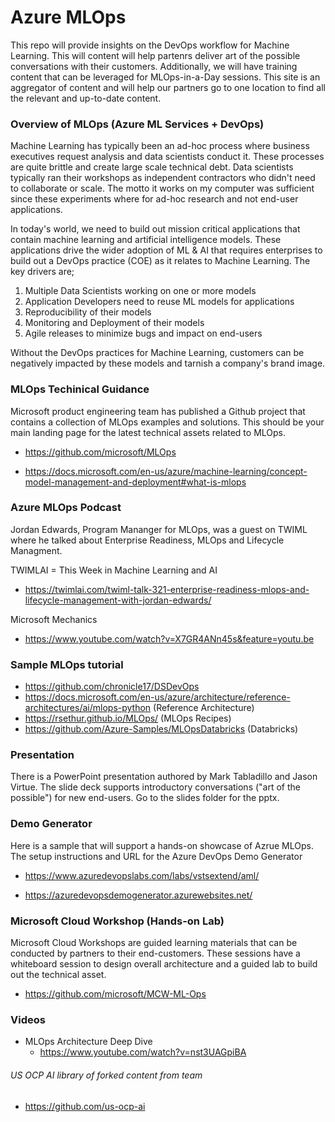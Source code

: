 # Azure MLOps

This repo will provide insights on the DevOps workflow for Machine Learning.  This will content will help partenrs deliver art of the possible conversations with their customers.  Additionally, we will have training content that can be leveraged for MLOps-in-a-Day sessions.  This site is an aggregator of content and will help our partners go to one location to find all the relevant and up-to-date content.

### Overview of MLOps (Azure ML Services + DevOps)
Machine Learning has typically been an ad-hoc process where business executives request analysis and data scientists conduct it.  These processes are quite brittle and create large scale technical debt.  Data scientists typically ran their workshops as independent contractors who didn't need to collaborate or scale.  The motto it works on my computer was sufficient since these experiments where for ad-hoc research and not end-user applications.

In today's world, we need to build out mission critical applications that contain machine learning and artificial intelligence models.  These applications drive the wider adoption of ML & AI that requires enterprises to build out a DevOps practice (COE) as it relates to Machine Learning.  The key drivers are;

  1. Multiple Data Scientists working on one or more models
  2. Application Developers need to reuse ML models for applications
  3. Reproducibility of their models
  4. Monitoring and Deployment of their models
  5. Agile releases to minimize bugs and impact on end-users


Without the DevOps practices for Machine Learning, customers can be negatively impacted by these models and tarnish a company's brand image.

### MLOps Techinical Guidance
Microsoft product engineering team has published a Github project that contains a collection of MLOps examples and solutions.  This should be your main landing page for the latest technical assets related to MLOps.

  * https://github.com/microsoft/MLOps
  
  * https://docs.microsoft.com/en-us/azure/machine-learning/concept-model-management-and-deployment#what-is-mlops


### Azure MLOps Podcast
Jordan Edwards, Program Mananger for MLOps, was a guest on TWIML where he talked about Enterprise Readiness, MLOps and Lifecycle Managment.  

TWIMLAI = This Week in Machine Learning and AI

  * https://twimlai.com/twiml-talk-321-enterprise-readiness-mlops-and-lifecycle-management-with-jordan-edwards/
  
Microsoft Mechanics
  * https://www.youtube.com/watch?v=X7GR4ANn45s&feature=youtu.be 

### Sample MLOps tutorial
* https://github.com/chronicle17/DSDevOps
* https://docs.microsoft.com/en-us/azure/architecture/reference-architectures/ai/mlops-python  (Reference Architecture)
* https://rsethur.github.io/MLOps/ (MLOps Recipes)
* https://github.com/Azure-Samples/MLOpsDatabricks (Databricks)

### Presentation
There is a PowerPoint presentation authored by Mark Tabladillo and Jason Virtue.  The slide deck supports introductory conversations ("art of the possible") for new end-users.  Go to the slides folder for the pptx.


### Demo Generator
Here is a sample that will support a hands-on showcase of Azrue MLOps.  The setup instructions and URL for the Azure DevOps Demo Generator

  * https://www.azuredevopslabs.com/labs/vstsextend/aml/

  * https://azuredevopsdemogenerator.azurewebsites.net/


### Microsoft Cloud Workshop (Hands-on Lab)
Microsoft Cloud Workshops are guided learning materials that can be conducted by partners to their end-customers.  These sessions have a whiteboard session to design overall architecture and a guided lab to build out the technical asset.  
  * https://github.com/microsoft/MCW-ML-Ops

### Videos
* MLOps Architecture Deep Dive
  * https://www.youtube.com/watch?v=nst3UAGpiBA 

###### US OCP AI library of forked content from team
  * https://github.com/us-ocp-ai